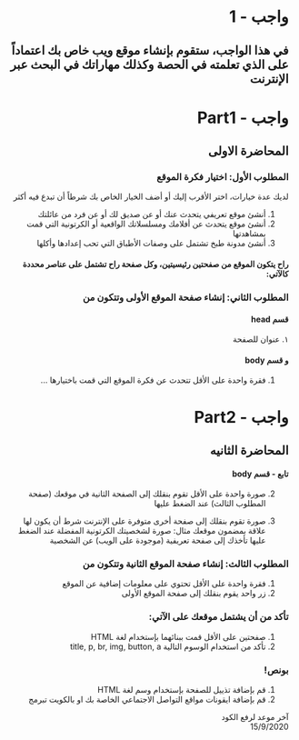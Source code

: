 <div dir="rtl">

# واجب  - 1
## في هذا الواجب، ستقوم بإنشاء موقع ويب خاص بك اعتماداً على الذي تعلمته في الحصة وكذلك مهاراتك في البحث عبر الإنترنت

# واجب  - Part1 
## المحاضرة الاولى

### المطلوب الأول: اختيار فكرة الموقع
لديك عدة خيارات، اختر الأقرب إليك أو أضف الخيار الخاص بك شرطاً أن تبدع فيه أكثر
1. أنشئ موقع تعريفي يتحدث عنك أو عن صديق لك أو عن فرد من عائلتك
2. أنشئ موقع يتحدث عن أفلامك ومسلسلاتك الواقعية أو الكرتونية التي قمت بمشاهدتها
3. أنشئ مدونة طبخ تشتمل على وصفات الأطباق التي تحب إعدادها وأكلها

#### راح يتكون الموقع من صفحتين رئيسيتين، وكل صفحة راح تشتمل على عناصر محددة كالآتي:
### المطلوب الثاني: إنشاء صفحة الموقع الأولى وتتكون من
#### قسم head
١. عنوان للصفحة

#### و قسم body
1. فقرة واحدة على الأقل تتحدث عن فكرة الموقع التي قمت باختيارها
...
# واجب  - Part2
## المحاضرة الثانيه
#### تابع - قسم body

2. صورة واحدة على الأقل تقوم بنقلك إلى الصفحة الثانية في موقعك (صفحة المطلوب الثالث) عند الضغط عليها

3. صورة تقوم بنقلك إلى صفحة أخرى متوفرة على الإنترنت شرط أن يكون لها علاقة بمضمون موقعك
مثال: صورة لشخصيتك الكرتونية المفضلة عند الضغط عليها تأخذك إلى صفحة تعريفية (موجودة على الويب) عن الشخصية 


### المطلوب الثالث: إنشاء صفحة الموقع الثانية وتتكون من
1. فقرة واحدة على الأقل تحتوي على معلومات إضافية عن الموقع
2. زر واحد يقوم بنقلك إلى صفحة الموقع الأولى


### تأكد من أن يشتمل موقعك على الآتي:
1. صفحتين على الأقل قمت ببنائهما بإستخدام لغة HTML 
2. تأكد من استخدام الوسوم التالية
title,
p,
br,
img,
button,
a


### بونص! 
1. قم بإضافة تذييل للصفحة بإستخدام وسم لغة HTML 
2. قم بإضافة ايقونات مواقع التواصل الاجتماعي الخاصة بك او بالكويت تبرمج


آخر موعد لرفع الكود\
15/9/2020

</div>
